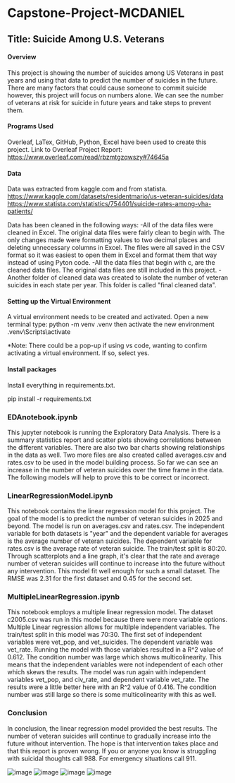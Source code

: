 # Capstone-Project-MCDANIEL
## Title: Suicide Among U.S. Veterans

#### Overview
This project is showing the number of suicides among US Veterans in past years and using that data to predict the number of suicides in the future. There are many factors that could cause someone to commit suicide however, this project will focus on numbers alone. We can see the number of veterans at risk for suicide in future years and take steps to prevent them.

#### Programs Used
Overleaf, LaTex, GitHub, Python, Excel have been used to create this project.
Link to Overleaf Project Report: https://www.overleaf.com/read/rbzmtgzqwszy#74645a

#### Data
Data was extracted from kaggle.com and from statista. 
https://www.kaggle.com/datasets/residentmario/us-veteran-suicides/data
https://www.statista.com/statistics/754401/suicide-rates-among-vha-patients/

Data has been cleaned in the following ways:
    -All of the data files were cleaned in Excel. The original data files were fairly clean to begin with. The only changes made were formatting values to two decimal places and deleting unnecessary columns in Excel. The files were all saved in the CSV format so it was easiest to open them in Excel and format them that way instead of using Pyton code.
    -All the data files that begin with c, are the cleaned data files. The original data files are still included in this project. 
    -Another folder of cleaned data was created to isolate the number of veteran suicides in each state per year. This folder is called "final cleaned data". 

#### Setting up the Virtual Environment
A virtual environment needs to be created and activated.
Open a new terminal
type: python -m venv .venv
then activate the new environment
.venv\Scripts\activate

*Note: There could be a pop-up if using vs code, wanting to confirm activating a virtual environment. If so, select yes. 

#### Install packages

Install everything in requirements.txt. 

pip install -r requirements.txt

### EDAnotebook.ipynb
This jupyter notebook is running the Exploratory Data Analysis. There is a summary statistics report and scatter plots showing correlations between the different variables. There are also two bar charts showing relationships in the data as well. Two more files are also created called averages.csv and rates.csv to be used in the model building process. So far we can see an increase in the number of veteran suicides over the time frame in the data. The following models will help to prove this to be correct or incorrect.

### LinearRegressionModel.ipynb
This notebook contains the linear regression model for this project. The goal of the model is to predict the number of veteran suicides in 2025 and beyond. The model is run  on averages.csv and rates.csv. The independent variable for both datasets is "year" and the dependent variable for averages is the average number of veteran suicides. The dependent variable for rates.csv is the average rate of veteran suicide. The train/test split is 80:20. Through scatterplots and a line graph, it's clear that the rate and average number of veteran suicides will continue to increase into the future without any intervention. This model fit well enough for such a small dataset. The RMSE was 2.31 for the first dataset and 0.45 for the second set. 

### MultipleLinearRegression.ipynb
This notebook employs a multiple linear regression model. The dataset c2005.csv was run in this model because there were more variable options. Multiple Linear regression allows for  multilple independent variables. The train/test split in this model was 70:30. The first set of independent variables were vet_pop, and vet_suicides. The dependent variable was vet_rate. Running the model with those variables resulted in a R^2 value of 0.612. The condition number was large which shows multicolinearity. This means that the independent variables were not independent of each other which skews the results. The model was run again with independent variables vet_pop, and civ_rate, and dependent variable vet_rate. The results were a little better here with an R^2 value of 0.416. The condition number was still large so there is some multicolinearity with this as well. 

### Conclusion
In conclusion, the linear regression model provided the best results. The number of veteran suicides will continue to gradually increase into the future without intervention. The hope is that intervention takes place and that this report is proven wrong. If you or anyone you know is struggling with suicidal thoughts call 988. For emergency situations call 911. 

![image](https://github.com/LuciMcD/Capstone-Project-MCDANIEL/assets/136775855/265bbe9b-d981-475c-b7eb-b4f2ed99e42c)
![image](https://github.com/LuciMcD/Capstone-Project-MCDANIEL/assets/136775855/de8a2c55-1d74-45e8-a484-a10790c82db7)
![image](https://github.com/LuciMcD/Capstone-Project-MCDANIEL/assets/136775855/f79eaa5f-d143-4f17-81e3-8cc26d0f846d)
![image](https://github.com/LuciMcD/Capstone-Project-MCDANIEL/assets/136775855/73eb1135-8085-4e43-8fb3-edae29eb505c)






